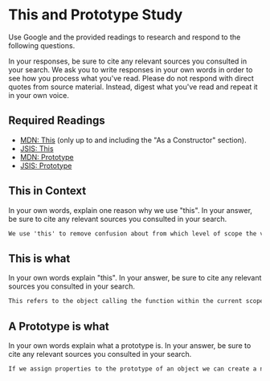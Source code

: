 # This and Prototype Study

Use Google and the provided readings to research and
respond to the following questions.

In your responses, be sure to cite any relevant sources you consulted in your
search. We ask you to write responses in your own words in order to see how you
process what you've read. Please do not respond with direct quotes from source
material. Instead, digest what you've read and repeat it in your own voice.

## Required Readings

-   [MDN: This](https://developer.mozilla.org/en-US/docs/Web/JavaScript/Reference/Operators/this)
(only up to and including the "As a Constructor" section).
-   [JSIS: This](http://javascriptissexy.com/understand-javascripts-this-with-clarity-and-master-it/)
-   [MDN: Prototype](https://developer.mozilla.org/en-US/docs/Learn/JavaScript/Objects/Object_prototypes)
-   [JSIS: Prototype](http://javascriptissexy.com/javascript-prototype-in-plain-detailed-language/)

## This in Context

In your own words, explain one reason why we use "this". In your answer, be
sure to cite any relevant sources you consulted in your search.

```md
We use 'this' to remove confusion about from which level of scope the variable we are referring to comes from. Without this debugging would involve knowing every variable in the global scope.
```

## This is what

In your own words explain "this".  In your answer, be
sure to cite any relevant sources you consulted in your search.

```md
This refers to the object calling the function within the current scope. In the global scope if 'use strict' is on, 'this' is undefined, and if 'use strict' is off, I do not have a good understanding. My understanding mostly comes from the second link, I found the first confusing due to the lack of real world examples, which the second provides.
```

## A Prototype is what

In your own words explain what a prototype is.  In your answer, be
sure to cite any relevant sources you consulted in your search.

```md
If we assign properties to the prototype of an object we can create a new object with these inherited properties without repeating unnecessary code. Sources are the link provided and then my wife for further clarification.
```
